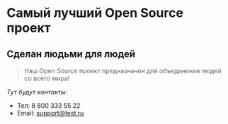# Самый лучший Open Source проект

## Сделан людьми для людей

> Наш Open Source проект предназначен для объединения людей со всего мира!

_Тут будут контакты:_  

- Тел: 8 800 333 55 22
- Email: support@test.ru
